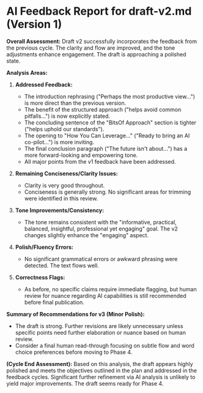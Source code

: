 # AI Feedback Report for draft-v2.md (Version 1)

**Overall Assessment:** Draft v2 successfully incorporates the feedback from the previous cycle. The clarity and flow are improved, and the tone adjustments enhance engagement. The draft is approaching a polished state.

**Analysis Areas:**

1.  **Addressed Feedback:**
    *   The introduction rephrasing ("Perhaps the most productive view...") is more direct than the previous version.
    *   The benefit of the structured approach ("helps avoid common pitfalls...") is now explicitly stated.
    *   The concluding sentence of the "BitsOf Approach" section is tighter ("helps uphold our standards").
    *   The opening to "How You Can Leverage..." ("Ready to bring an AI co-pilot...") is more inviting.
    *   The final conclusion paragraph ("The future isn't about...") has a more forward-looking and empowering tone.
    *   All major points from the v1 feedback have been addressed.

2.  **Remaining Conciseness/Clarity Issues:**
    *   Clarity is very good throughout.
    *   Conciseness is generally strong. No significant areas for trimming were identified in this review.

3.  **Tone Improvements/Consistency:**
    *   The tone remains consistent with the "informative, practical, balanced, insightful, professional yet engaging" goal. The v2 changes slightly enhance the "engaging" aspect.

4.  **Polish/Fluency Errors:**
    *   No significant grammatical errors or awkward phrasing were detected. The text flows well.

5.  **Correctness Flags:**
    *   As before, no specific claims require immediate flagging, but human review for nuance regarding AI capabilities is still recommended before final publication.

**Summary of Recommendations for v3 (Minor Polish):**

*   The draft is strong. Further revisions are likely unnecessary unless specific points need further elaboration or nuance based on human review.
*   Consider a final human read-through focusing on subtle flow and word choice preferences before moving to Phase 4.

**(Cycle End Assessment):** Based on this analysis, the draft appears highly polished and meets the objectives outlined in the plan and addressed in the feedback cycles. Significant further refinement via AI analysis is unlikely to yield major improvements. The draft seems ready for Phase 4. 